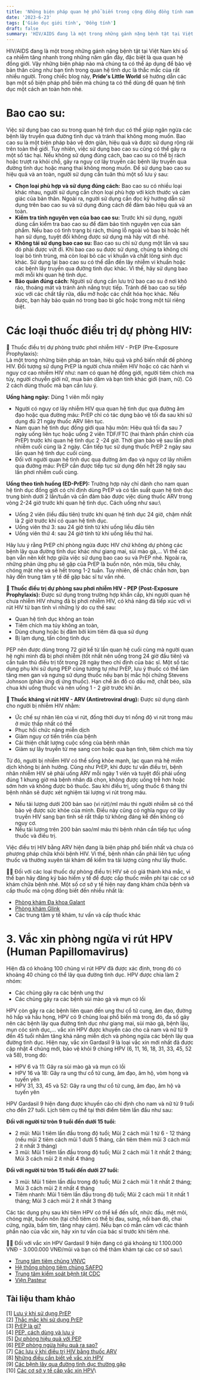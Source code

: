 ```yaml
---
title: 'Những biện pháp quan hệ phổ biến trong cộng đồng đồng tính nam 🌈'
date: '2023-6-23'
tags: ['Giáo dục giới tính', 'Đồng tính']
draft: false
summary: 'HIV/AIDS đang là một trong những gánh nặng bệnh tật tại Việt Nam khi số ca nhiễm tăng nhanh trong những năm gần đây, đặc biệt là qua quan hệ đồng giới.'
---
```


HIV/AIDS đang là một trong những gánh nặng bệnh tật tại Việt Nam khi số ca nhiễm tăng nhanh trong những năm gần đây, đặc biệt là qua quan hệ đồng giới. Vậy những biện pháp nào mà chúng ta có thể áp dụng để bảo vệ bản thân cũng như bạn tình trong quan hệ tình dục là thắc mắc của rất nhiều người. Trong chiếc blog này, **Pride's Little World** sẽ hướng dẫn các bạn một số biện pháp phổ biến mà chúng ta có thể dùng để quan hệ tình dục một cách an toàn hơn nhé.

# **Bao cao su:**

Việc sử dụng bao cao su trong quan hệ tình dục có thể giúp ngăn ngừa các bệnh lây truyền qua đường tình dục và tránh thai không mong muốn. Bao cao su là một biện pháp bảo vệ đơn giản, hiệu quả và được sử dụng rộng rãi trên toàn thế giới. Tuy nhiên, việc sử dụng bao cao su cũng có thể gây ra một số tác hại. Nếu không sử dụng đúng cách, bao cao su có thể bị rách hoặc trượt ra khỏi chỗ, gây ra nguy cơ lây truyền các bệnh lây truyền qua đường tình dục hoặc mang thai không mong muốn. Để sử dụng bao cao su hiệu quả và an toàn, người sử dụng cần tuân thủ một số lưu ý sau:

- **Chọn loại phù hợp và sử dụng đúng cách:** Bao cao su có nhiều loại khác nhau, người sử dụng cần chọn loại phù hợp với kích thước và cảm giác của bản thân. Ngoài ra, người sử dụng cần đọc kỹ hướng dẫn sử dụng trên bao cao su và sử dụng đúng cách để đảm bảo hiệu quả và an toàn.
- **Kiểm tra tính nguyên vẹn của bao cao su:** Trước khi sử dụng, người dùng cần kiểm tra bao cao su để đảm bảo tính nguyên vẹn của sản phẩm. Nếu bao có tình trạng bị rách, thủng lỗ ngoài vỏ bao bì hoặc hết hạn sử dụng, tuyệt đối không được sử dụng mà hãy vứt đi nhé.
- **Không tái sử dụng bao cao su:** Bao cao su chỉ sử dụng một lần và sau đó phải được vứt đi. Khi bao cao su được sử dụng, chúng ta không chỉ loại bỏ tinh trùng, mà còn loại bỏ các vi khuẩn và chất lỏng sinh dục khác. Sử dụng lại bao cao su có thể dẫn đến lây nhiễm vi khuẩn hoặc các bệnh lây truyền qua đường tình dục khác. Vì thế, hãy sử dụng bao mới mỗi khi quan hệ tình dục.
- **Bảo quản đúng cách:** Người sử dụng cần lưu trữ bao cao su ở nơi khô ráo, thoáng mát và tránh ánh nắng trực tiếp. Tránh để bao cao su tiếp xúc với các chất tẩy rửa, dầu mỡ hoặc các chất hóa học khác. Nếu được, bạn hãy bảo quản nó trong bao bì gốc hoặc trong một túi riêng biệt.

# **Các loại thuốc điều trị dự phòng HIV:**

💊 Thuốc điều trị dự phòng trước phơi nhiễm HIV - PrEP (Pre-Exposure Prophylaxis):\
Là một trong những biện pháp an toàn, hiệu quả và phổ biến nhất để phòng HIV. Đối tượng sử dụng PrEP là người chưa nhiễm HIV hoặc có các hành vi nguy cơ cao nhiễm HIV như: nam có quan hệ đồng giới, người tiêm chích ma túy, người chuyển giới nữ, mua bán dâm và bạn tính khác giới (nam, nữ). Có 2 cách dùng thuốc mà bạn cần lưu ý.

**Uống hàng ngày:** Dùng 1 viên mỗi ngày

- Người có nguy cơ lây nhiễm HIV qua quan hệ tình dục qua đường âm đạo hoặc qua đường máu: PrEP chỉ có tác dụng bảo vệ tối đa sau khi sử dụng đủ 21 ngày thuốc ARV liên tục.
- Nam quan hệ tình dục đồng giới qua hậu môn: Hiệu quả tối đa sau 7 ngày uống liên tục hoặc uống 2 viên TDF/FTC (hai thành phần chính của PrEP) trước khi quan hệ tình dục 2 -24 giờ. Thời gian bảo vệ sau lần phơi nhiễm cuối cùng là 2 ngày. Cần tiếp tục sử dụng thuốc PrEP 2 ngày sau lần quan hệ tình dục cuối cùng.
- Đối với người quan hệ tình dục qua đường âm đạo và nguy cơ lây nhiễm qua đường máu: PrEP cần được tiếp tục sử dụng đến hết 28 ngày sau lần phơi nhiễm cuối cùng.

**Uống theo tình huống (ED-PrEP):**
Trường hợp này chỉ dành cho nam quan hệ tình dục đồng giới có chỉ định dùng PrEP và có tần suất quan hệ tình dục trung bình dưới 2 lần/tuần và cần đảm bảo được việc dùng thuốc ARV trong vòng 2-24 giờ trước khi quan hệ tình dục. Cách uống như sau:\

- Uống 2 viên (liều đầu tiên) trước khi quan hệ tình dục 24 giờ, chậm nhất là 2 giờ trước khi có quan hệ tình dục.
- Uống viên thứ 3: sau 24 giờ tính từ khi uống liều đầu tiên
- Uống viên thứ 4: sau 24 giờ tính từ khi uống liều thứ hai.

Hãy lưu ý rằng PrEP chỉ phòng ngừa được HIV chứ không dự phòng các bệnh lây qua đường tình dục khác như giang mai, sùi mào gà,... Vì thế các bạn vẫn nên kết hợp giữa việc sử dụng bao cao su và PrEP nhé. Ngoài ra, những phản ứng phụ sẽ gặp của PrEP là buồn nôn, nôn mửa, tiêu chảy, chóng mặt nhẹ và sẽ hết trong 1-2 tuần. Tuy nhiên, để chắc chắn hơn, bạn hãy đến trung tâm y tế để gặp bác sĩ tư vấn nhé.

**💊 Thuốc điều trị dự phòng sau phơi nhiễm HIV - PEP (Post-Exposure Prophylaxis):**
Được sử dụng trong trường hợp khẩn cấp, khi người quan hệ chưa nhiễm HIV nhưng đã bị phơi nhiễm HIV, có khả năng đã tiếp xúc với vi rút HIV từ bạn tình vì những lý do cụ thể sau:

- Quan hệ tình dục không an toàn
- Tiêm chích ma túy không an toàn,
- Dùng chung hoặc bị đâm bởi kim tiêm đã qua sử dụng
- Bị lạm dụng, tấn công tình dục

PEP nên được dùng trong 72 giờ kể từ lần quan hệ cuối cùng mà người quan hệ nghi mình đã bị phơi nhiễm (tốt nhất nên uống trong 24 giờ đầu tiên) và cần tuân thủ điều trị tốt trong 28 ngày theo chỉ định của bác sĩ. Một số tác dụng phụ khi sử dụng PEP cũng tương tự như PrEP, lưu ý thuốc có thể làm tăng men gan và ngưng sử dụng thuốc nếu bạn bị mắc hội chứng Stevens Johnson (phản ứng dị ứng thuốc). Hạn chế ăn đồ có dầu mỡ, chất béo, sữa chua khi uống thuốc và nên uống 1 - 2 giờ trước khi ăn.

**💊 Thuốc kháng vi rút HIV - ARV (Antiretroviral drug):**
Được sử dụng dành cho người bị nhiễm HIV nhằm:

- Ức chế sự nhân lên của vi rút, đồng thời duy trì nồng độ vi rút trong máu ở mức thấp nhất có thể
- Phục hồi chức năng miễn dịch
- Giảm nguy cơ tiến triển của bệnh
- Cải thiện chất lượng cuộc sống của bệnh nhân
- Giảm sự lây truyền từ mẹ sang con hoặc qua bạn tình, tiêm chích ma túy

Từ đó, người bị nhiễm HIV có thể sống khỏe mạnh, lạc quan mà hệ miễn dịch không bị ảnh hưởng. Cũng như PrEP, khi được tư vấn điều trị, bệnh nhân nhiễm HIV sẽ phải uống ARV mỗi ngày 1 viên và tuyệt đối phải uống đúng 1 khung giờ mà bệnh nhân đã chọn, không được uống trễ hơn hoặc sớm hơn và không được bỏ thuốc. Sau khi điều trị, uống thuốc 6 tháng thì bệnh nhân sẽ được xét nghiệm tải lượng vi rút trong máu.

- Nếu tải lượng dưới 200 bản sao (vi rút)/ml máu thì người nhiễm sẽ có thể bảo vệ được sức khỏe của mình. Điều này cũng có nghĩa nguy cơ lây truyền HIV sang bạn tình sẽ rất thấp từ không đáng kể đến không có nguy cơ.
- Nếu tải lượng trên 200 bản sao/ml máu thì bệnh nhân cần tiếp tục uống thuốc và điều trị.

Việc điều trị HIV bằng ARV hiện đang là biện pháp phổ biến nhất và chưa có phương pháp chữa khỏi bệnh HIV. Vì thế, bệnh nhân cần phải liên tục uống thuốc và thường xuyên tái khám để kiểm tra tải lượng cũng như lấy thuốc.

🧑‍⚕️ Đối với các loại thuốc dự phòng điều trị HIV sẽ có giá thành khá mắc, vì thế bạn hãy đăng ký bảo hiểm y tế để được cấp thuốc miễn phí tại các cơ sở khám chữa bệnh nhé. Một số cơ sở y tế hiện nay đang khám chữa bệnh và cấp thuốc mà cộng đồng biết đến nhiều nhất là:

- [Phòng khám Đa khoa Galant](https://galantclinic.com)
- [Phòng khám Glink](https://www.glinkvn.com)
- Các trung tâm y tế khám, tư vấn và cấp thuốc khác

# **3. Vắc xin phòng ngừa vi rút HPV (Human Papillomavirus)**

Hiện đã có khoảng 100 chủng vi rút HPV đã được xác định, trong đó có khoảng 40 chủng có thể lây qua đường tình dục. HPV được chia làm 2 nhóm:

- Các chủng gây ra các bệnh ung thư
- Các chủng gây ra các bệnh sùi mào gà và mụn có lồi

HPV còn gây ra các bệnh liên quan đến ung thư cổ tử cung, âm đạo, đường hô hấp và hầu họng, HPV có 9 chủng loại phổ biến mà trong đó, đa số gây nên các bệnh lây qua đường tình dục như giang mai, sùi mào gà, bệnh lậu, mụn cóc sinh dục,... vắc xin HPV được khuyến cáo cho cả nam và nữ từ 9 đến 45 tuổi nhằm tăng khả năng miễn dịch và phòng ngừa các bệnh lây qua đường tình dục. Hiện nay, vắc xin Gardasil 9 là loại vắc xin mới nhất đã được cập nhật 4 chủng mới, bảo vệ khỏi 9 chủng HPV (6, 11, 16, 18, 31, 33, 45, 52 và 58), trong đó:

- HPV 6 và 11: Gây ra sùi mào gà và mụn có lồi
- HPV 16 và 18: Gây ra ung thư cổ tử cung, âm đạo, âm hộ, vòm họng và tuyến yên
- HPV 31, 33, 45 và 52: Gây ra ung thư cổ tử cung, âm đạo, âm hộ và tuyến yên

HPV Gardasil 9 hiện đang được khuyến cáo chỉ định cho nam và nữ từ 9 tuổi cho đến 27 tuổi. Lịch tiêm cụ thể tại thời điểm tiêm lần đầu như sau:

**Đối với người từ tròn 9 tuổi đến dưới 15 tuổi:**

- 2 mũi: Mũi 1 tiêm lần đầu trong độ tuổi; Mũi 2 cách mũi 1 từ 6 - 12 tháng (nếu mũi 2 tiêm cách mũi 1 dưới 5 tháng, cần tiêm thêm mũi 3 cách mũi 2 ít nhất 3 tháng)
- 3 mũi: Mũi 1 tiêm lần đầu trong độ tuổi; Mũi 2 cách mũi 1 ít nhất 2 tháng; Mũi 3 cách mũi 2 ít nhất 4 tháng

**Đối với người từ tròn 15 tuổi đến dưới 27 tuổi:**

- 3 mũi: Mũi 1 tiêm lần đầu trong độ tuổi; Mũi 2 cách mũi 1 ít nhất 2 tháng; Mũi 3 cách mũi 2 ít nhất 4 tháng
- Tiêm nhanh: Mũi 1 tiêm lần đầu trong độ tuổi; Mũi 2 cách mũi 1 ít nhất 1 tháng; Mũi 3 cách mũi 2 ít nhất 3 tháng

Các tác dụng phụ sau khi tiêm HPV có thể kể đến sốt, nhức đầu, mệt mỏi, chóng mặt, buồn nôn (tại chỗ tiêm có thể bị đau, sưng, nổi ban đỏ, chai cứng, ngứa, bầm tím, tăng nhạy cảm). Nếu bạn có mẫn cảm với các thành phần nào của vắc xin, hãy xin tư vấn của bác sĩ trước khi tiêm nhé.

🧑‍⚕️ Đối với vắc xin HPV Gardasil 9 hiện đang có giá khoảng từ 1.100.000 VNĐ - 3.000.000 VNĐ/mũi và bạn có thể thăm khám tại các cơ sở sau:\

- [Trung tâm tiêm chủng VNVC](https://vnvc.vn/he-thong-trung-tam-tiem-chung/)
- [Hệ thống phòng tiêm chủng SAFPO](https://www.safpo.com/lien-he.html)
- [Trung tâm kiểm soát bệnh tật CDC](https://hcdc.vn)
- [Viện Pasteur](http://www.pasteurhcm.gov.vn)

## **Tài liệu tham khảo**

[1] [Lưu ý khi sử dụng PrEP](https://vaac.gov.vn/luu-y-gi-khi-su-dung-prep.html)\
[2] [Thắc mắc khi sử dụng PrEP](https://vaac.gov.vn/dang-dung-prep-co-can-su-dung-bao-cao-su-khong-ky-3.html)\
[3] [PrEP là gì?](https://onprep.skconnect.org/?fbclid=IwAR2kNk-kTH1Oa2ZwJyUZmIJO933WXgZOwqwzhXFmvWAYl49q0w3k0IJyokY&gclid=CjwKCAjw2K6lBhBXEiwA5RjtCbv826UCrRaIaeYYs62ThlO_6HC3K_SwNQywKZGQ0tFSuda2ObBeaRoCa_MQAvD_BwE)\
[4] [PEP, cách dùng và lưu ý](https://www.bachhoaxanh.com/kinh-nghiem-hay/pep-la-gi-quy-trinh-su-dung-thuoc-pep-du-phong-sau-phoi-nhiem-hiv-1472483)\
[5] [Dự phòng hiệu quả với PEP](https://www.glinkvn.com/du-phong-sau-phoi-nhiem-hiv-pep-hieu-qua-ra-sao/#:~:text=PEP%20có%20nghĩa%20là%20dùng,điều%20trị%20trong%2028%20ngày)\
[6] [PEP phòng ngừa hiệu quả ra sao?](https://galantclinic.com/blogs/kien-thuc/thuoc-pep-chong-phoi-nhiem-hiv-hieu-qua-cao)\
[7] [Các lưu ý khi điều trị HIV bằng thuốc ARV](https://www.ppcworld.com.vn/kien-thuc-hiv/huong-dan-su-dung-thuoc-arv-tu-bac-si-chuyen-gia.html)\
[8] [Những điều cần biết về vắc xin HPV](https://vnvc.vn/vac-xin-hpv/)\
[9] [Các bệnh lây qua đường tình dục thường gặp](https://vnvc.vn/benh-tinh-duc-o-nam-gioi/)\
[10] [Các cơ sở y tế cấp vắc xin HPV](https://youmed.vn/tin-tuc/tiem-ngua-ung-thu-co-tu-cung-o-dau-tot-6-dia-diem-uy-tin-nhat/)\

